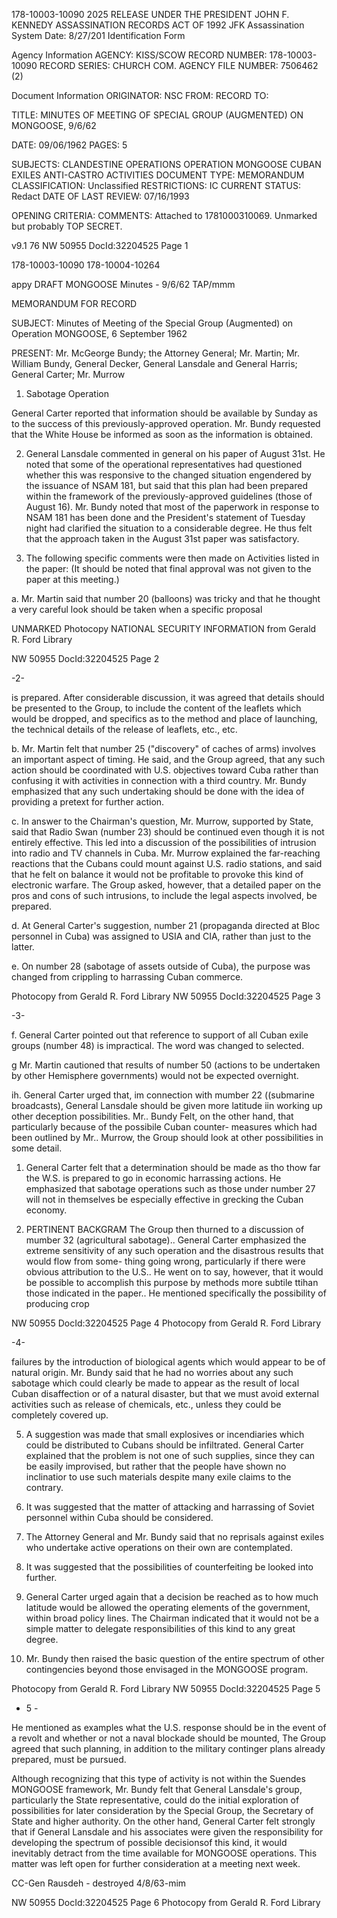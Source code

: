 178-10003-10090 2025 RELEASE UNDER THE PRESIDENT JOHN F. KENNEDY ASSASSINATION RECORDS ACT OF 1992
JFK Assassination System Date: 8/27/201
Identification Form

Agency Information
AGENCY: KISS/SCOW
RECORD NUMBER: 178-10003-10090
RECORD SERIES: CHURCH COM.
AGENCY FILE NUMBER: 7506462 (2)

Document Information
ORIGINATOR: NSC
FROM: RECORD
TO:

TITLE: MINUTES OF MEETING OF SPECIAL GROUP (AUGMENTED) ON MONGOOSE, 9/6/62

DATE: 09/06/1962
PAGES: 5

SUBJECTS: CLANDESTINE OPERATIONS
OPERATION MONGOOSE
CUBAN EXILES
ANTI-CASTRO ACTIVITIES
DOCUMENT TYPE: MEMORANDUM
CLASSIFICATION: Unclassified
RESTRICTIONS: IC
CURRENT STATUS: Redact
DATE OF LAST REVIEW: 07/16/1993

OPENING CRITERIA:
COMMENTS: Attached to 1781000310069. Unmarked but probably TOP SECRET.

v9.1 76
NW 50955 DocId:32204525 Page 1

178-10003-10090
178-10004-10264

appy
DRAFT MONGOOSE Minutes - 9/6/62
TAP/mmm

MEMORANDUM FOR RECORD

SUBJECT: Minutes of Meeting of the Special Group (Augmented) on
Operation MONGOOSE, 6 September 1962

PRESENT: Mr. McGeorge Bundy; the Attorney General; Mr. Martin;
Mr. William Bundy, General Decker, General Lansdale and
General Harris; General Carter; Mr. Murrow

1. Sabotage Operation

General Carter reported that information should be available by
Sunday as to the success of this previously-approved operation. Mr.
Bundy requested that the White House be informed as soon as the
information is obtained.

2. General Lansdale commented in general on his paper of August 31st.
He noted that some of the operational representatives had questioned
whether this was responsive to the changed situation engendered by the
issuance of NSAM 181, but said that this plan had been prepared within
the framework of the previously-approved guidelines (those of August 16).
Mr. Bundy noted that most of the paperwork in response to NSAM 181 has
been done and the President's statement of Tuesday night had clarified
the situation to a considerable degree. He thus felt that the approach
taken in the August 31st paper was satisfactory.

3. The following specific comments were then made on Activities
listed in the paper: (It should be noted that final approval was not
given to the paper at this meeting.)

a. Mr. Martin said that number 20 (balloons) was tricky and that
he thought a very careful look should be taken when a specific proposal

UNMARKED Photocopy
NATIONAL SECURITY INFORMATION from
Gerald R. Ford Library

NW 50955 DocId:32204525 Page 2

-2-

is prepared. After considerable discussion, it was agreed that
details should be presented to the Group, to include the content of
the leaflets which would be dropped, and specifics as to the method
and place of launching, the technical details of the release of
leaflets, etc., etc.

b. Mr. Martin felt that number 25 ("discovery" of caches of
arms) involves an important aspect of timing. He said, and the Group
agreed, that any such action should be coordinated with U.S. objectives
toward Cuba rather than confusing it with activities in connection with
a third country. Mr. Bundy emphasized that any such undertaking should
be done with the idea of providing a pretext for further action.

c. In answer to the Chairman's question, Mr. Murrow, supported
by State, said that Radio Swan (number 23) should be continued even
though it is not entirely effective. This led into a discussion of
the possibilities of intrusion into radio and TV channels in Cuba. Mr.
Murrow explained the far-reaching reactions that the Cubans could mount
against U.S. radio stations, and said that he felt on balance it would
not be profitable to provoke this kind of electronic warfare. The Group
asked, however, that a detailed paper on the pros and cons of such
intrusions, to include the legal aspects involved, be prepared.

d. At General Carter's suggestion, number 21 (propaganda directed
at Bloc personnel in Cuba) was assigned to USIA and CIA, rather than
just to the latter.

e. On number 28 (sabotage of assets outside of Cuba), the purpose
was changed from crippling to harrassing Cuban commerce.

Photocopy
from
Gerald R. Ford Library
NW 50955 DocId:32204525 Page 3

-3-

f. General Carter pointed out that reference to support of all
Cuban exile groups (number 48) is impractical. The word was changed
to selected.

g Mr. Martin cautioned that results of number 50 (actions to
be undertaken by other Hemisphere governments) would not be expected
overnight.

ih. General Carter urged that, im connection with mumber 22
((submarine broadcasts), General Lansdale should be given more latitude
iin working up other deception possibilities. Mr.. Bundy Felt, on the
other hand, that particularly because of the possibile Cuban counter-
measures which had been outlined by Mr.. Murrow, the Group should look
at other possibilities in some detail.

1. General Carter felt that a determination should be made as
tho thow far the W.S. is prepared to go in economic harrassing actions.
He emphasized that sabotage operations such as those under number 27
will not in themselves be especially effective in grecking the Cuban
economy.

4. PERTINENT BACKGRAM
The Group then thurned to a discussion of mumber 32 (agricultural
sabotage).. General Carter emphasized the extreme sensitivity of any
such operation and the disastrous results that would flow from some-
thing going wrong, particularly if there were obvious attribution to
the U.S.. He went on to say, however, that it would be possible to
accomplish this purpose by methods more subtile ttihan those indicated in
the paper.. He mentioned specifically the possibility of producing crop

NW 50955 DocId:32204525 Page 4
Photocopy
from
Gerald R. Ford Library

-4-

failures by the introduction of biological agents which would appear
to be of natural origin. Mr. Bundy said that he had no worries about
any such sabotage which could clearly be made to appear as the result
of local Cuban disaffection or of a natural disaster, but that we must
avoid external activities such as release of chemicals, etc., unless
they could be completely covered up.

5. A suggestion was made that small explosives or incendiaries which
could be distributed to Cubans should be infiltrated. General Carter
explained that the problem is not one of such supplies, since they can
be easily improvised, but rather that the people have shown no inclinatior
to use such materials despite many exile claims to the contrary.

6. It was suggested that the matter of attacking and harrassing of
Soviet personnel within Cuba should be considered.

7. The Attorney General and Mr. Bundy said that no reprisals against
exiles who undertake active operations on their own are contemplated.

8. It was suggested that the possibilities of counterfeiting be looked
into further.

9. General Carter urged again that a decision be reached as to how
much latitude would be allowed the operating elements of the government,
within broad policy lines. The Chairman indicated that it would not be
a simple matter to delegate responsibilities of this kind to any great
degree.

10. Mr. Bundy then raised the basic question of the entire spectrum
of other contingencies beyond those envisaged in the MONGOOSE program.

Photocopy
from
Gerald R. Ford Library
NW 50955 DocId:32204525 Page 5

- 5 -

He mentioned as examples what the U.S. response should be in the event
of a revolt and whether or not a naval blockade should be mounted,
The Group agreed that such planning, in addition to the military continger
plans already prepared, must be pursued.

Although recognizing that this type of activity is not within the
Suendes
MONGOOSE framework, Mr. Bundy felt that General Lansdale's group,
particularly the State representative, could do the initial exploration
of possibilities for later consideration by the Special Group, the
Secretary of State and higher authority. On the other hand, General
Carter felt strongly that if General Lansdale and his associates
were given the responsibility for developing the spectrum of possible
decisionsof this kind, it would inevitably detract from the time
available for MONGOOSE operations. This matter was left open for further
consideration at a meeting next week.

CC-Gen Rausdeh - destroyed 4/8/63-mim

NW 50955 DocId:32204525 Page 6
Photocopy
from
Gerald R. Ford Library
